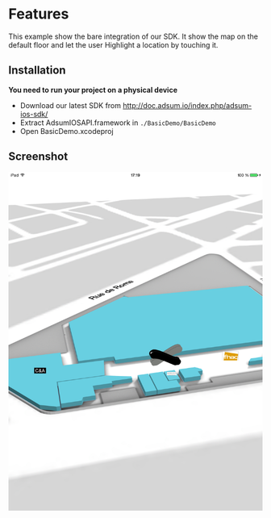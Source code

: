 # Features 

This example show the bare integration of our SDK.
It show the map on the default floor and let the user Highlight a location by touching it.

## Installation

**You need to run your project on a physical device**

* Download our latest SDK from http://doc.adsum.io/index.php/adsum-ios-sdk/
* Extract AdsumIOSAPI.framework in ```./BasicDemo/BasicDemo```
* Open BasicDemo.xcodeproj

## Screenshot

![alt test](./screenshot.png?raw=true)